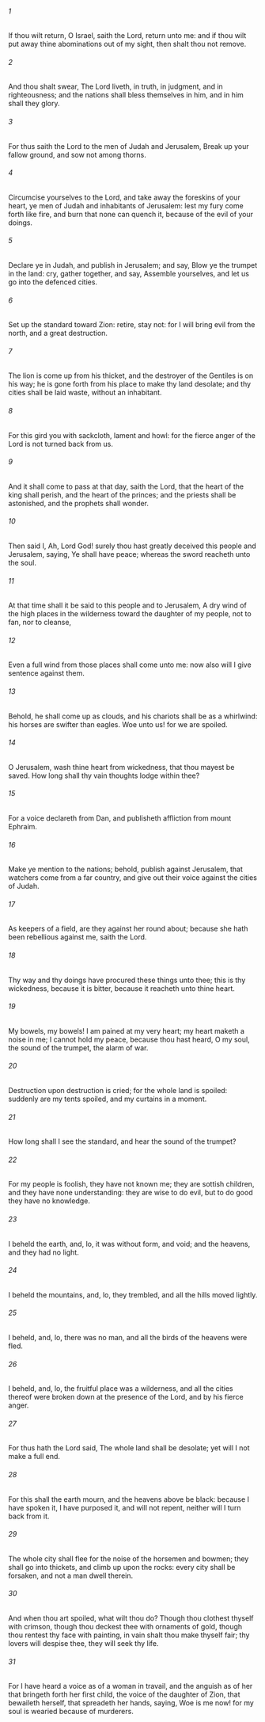 ###### 1
If thou wilt return, O Israel, saith the Lord, return unto me: and if thou wilt put away thine abominations out of my sight, then shalt thou not remove.

###### 2
And thou shalt swear, The Lord liveth, in truth, in judgment, and in righteousness; and the nations shall bless themselves in him, and in him shall they glory.

###### 3
For thus saith the Lord to the men of Judah and Jerusalem, Break up your fallow ground, and sow not among thorns.

###### 4
Circumcise yourselves to the Lord, and take away the foreskins of your heart, ye men of Judah and inhabitants of Jerusalem: lest my fury come forth like fire, and burn that none can quench it, because of the evil of your doings.

###### 5
Declare ye in Judah, and publish in Jerusalem; and say, Blow ye the trumpet in the land: cry, gather together, and say, Assemble yourselves, and let us go into the defenced cities.

###### 6
Set up the standard toward Zion: retire, stay not: for I will bring evil from the north, and a great destruction.

###### 7
The lion is come up from his thicket, and the destroyer of the Gentiles is on his way; he is gone forth from his place to make thy land desolate; and thy cities shall be laid waste, without an inhabitant.

###### 8
For this gird you with sackcloth, lament and howl: for the fierce anger of the Lord is not turned back from us.

###### 9
And it shall come to pass at that day, saith the Lord, that the heart of the king shall perish, and the heart of the princes; and the priests shall be astonished, and the prophets shall wonder.

###### 10
Then said I, Ah, Lord God! surely thou hast greatly deceived this people and Jerusalem, saying, Ye shall have peace; whereas the sword reacheth unto the soul.

###### 11
At that time shall it be said to this people and to Jerusalem, A dry wind of the high places in the wilderness toward the daughter of my people, not to fan, nor to cleanse,

###### 12
Even a full wind from those places shall come unto me: now also will I give sentence against them.

###### 13
Behold, he shall come up as clouds, and his chariots shall be as a whirlwind: his horses are swifter than eagles. Woe unto us! for we are spoiled.

###### 14
O Jerusalem, wash thine heart from wickedness, that thou mayest be saved. How long shall thy vain thoughts lodge within thee?

###### 15
For a voice declareth from Dan, and publisheth affliction from mount Ephraim.

###### 16
Make ye mention to the nations; behold, publish against Jerusalem, that watchers come from a far country, and give out their voice against the cities of Judah.

###### 17
As keepers of a field, are they against her round about; because she hath been rebellious against me, saith the Lord.

###### 18
Thy way and thy doings have procured these things unto thee; this is thy wickedness, because it is bitter, because it reacheth unto thine heart.

###### 19
My bowels, my bowels! I am pained at my very heart; my heart maketh a noise in me; I cannot hold my peace, because thou hast heard, O my soul, the sound of the trumpet, the alarm of war.

###### 20
Destruction upon destruction is cried; for the whole land is spoiled: suddenly are my tents spoiled, and my curtains in a moment.

###### 21
How long shall I see the standard, and hear the sound of the trumpet?

###### 22
For my people is foolish, they have not known me; they are sottish children, and they have none understanding: they are wise to do evil, but to do good they have no knowledge.

###### 23
I beheld the earth, and, lo, it was without form, and void; and the heavens, and they had no light.

###### 24
I beheld the mountains, and, lo, they trembled, and all the hills moved lightly.

###### 25
I beheld, and, lo, there was no man, and all the birds of the heavens were fled.

###### 26
I beheld, and, lo, the fruitful place was a wilderness, and all the cities thereof were broken down at the presence of the Lord, and by his fierce anger.

###### 27
For thus hath the Lord said, The whole land shall be desolate; yet will I not make a full end.

###### 28
For this shall the earth mourn, and the heavens above be black: because I have spoken it, I have purposed it, and will not repent, neither will I turn back from it.

###### 29
The whole city shall flee for the noise of the horsemen and bowmen; they shall go into thickets, and climb up upon the rocks: every city shall be forsaken, and not a man dwell therein.

###### 30
And when thou art spoiled, what wilt thou do? Though thou clothest thyself with crimson, though thou deckest thee with ornaments of gold, though thou rentest thy face with painting, in vain shalt thou make thyself fair; thy lovers will despise thee, they will seek thy life.

###### 31
For I have heard a voice as of a woman in travail, and the anguish as of her that bringeth forth her first child, the voice of the daughter of Zion, that bewaileth herself, that spreadeth her hands, saying, Woe is me now! for my soul is wearied because of murderers.

